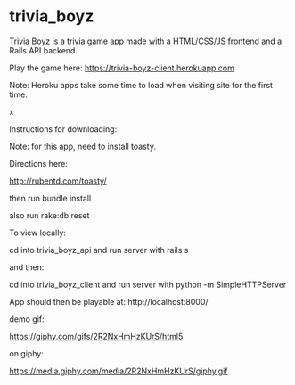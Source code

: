 # trivia_boyz
Trivia Boyz is a trivia game app made with a HTML/CSS/JS frontend and a Rails API backend.

Play the game here: https://trivia-boyz-client.herokuapp.com

Note: Heroku apps take some time to load when visiting site for the first time.

x

Instructions for downloading:

Note: for this app, need to install toasty.

Directions here:

http://rubentd.com/toasty/

then run bundle install

also run rake:db reset

To view locally:

cd into trivia_boyz_api and run server with rails s

and then:

cd into trivia_boyz_client and run server with python -m SimpleHTTPServer

App should then be playable at: http://localhost:8000/

demo gif:

https://giphy.com/gifs/2R2NxHmHzKUrS/html5

on giphy:

https://media.giphy.com/media/2R2NxHmHzKUrS/giphy.gif
